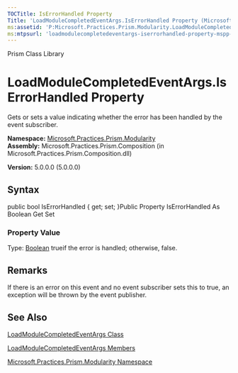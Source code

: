 ```yaml
---
TOCTitle: IsErrorHandled Property
Title: 'LoadModuleCompletedEventArgs.IsErrorHandled Property (Microsoft.Practices.Prism.Modularity)'
ms:assetid: 'P:Microsoft.Practices.Prism.Modularity.LoadModuleCompletedEventArgs.IsErrorHandled'
ms:mtpsurl: 'loadmodulecompletedeventargs-iserrorhandled-property-mspp-modularity.md'
---
```


Prism Class Library

LoadModuleCompletedEventArgs.IsErrorHandled Property
========================================================

Gets or sets a value indicating whether the error has been handled by the event subscriber.

**Namespace:** [Microsoft.Practices.Prism.Modularity](https://msdn.microsoft.com/library/microsoft.practices.prism.modularity)
**Assembly:** Microsoft.Practices.Prism.Composition (in Microsoft.Practices.Prism.Composition.dll)

**Version:** 5.0.0.0 (5.0.0.0)

## Syntax


public bool IsErrorHandled { get; set; }Public Property IsErrorHandled As Boolean Get Set
### Property Value

Type: [Boolean](http://msdn.microsoft.com/en-us/library/a28wyd50)
trueif the error is handled; otherwise, false.

Remarks
-------

 If there is an error on this event and no event subscriber sets this to true, an exception will be thrown by the event publisher.

See Also
--------


[LoadModuleCompletedEventArgs Class](https://msdn.microsoft.com/library/microsoft.practices.prism.modularity.loadmodulecompletedeventargs)

[LoadModuleCompletedEventArgs Members](https://msdn.microsoft.com/allmembers.t:microsoft.practices.prism.modularity.loadmodulecompletedeventargs)

[Microsoft.Practices.Prism.Modularity Namespace](https://msdn.microsoft.com/library/microsoft.practices.prism.modularity)

